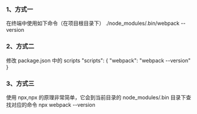 ### 1、方式一

在终端中使用如下命令（在项目根目录下）
./node_modules/.bin/webpack --version

### 2、方式二

修改 package.json 中的 scripts
"scripts": {
"webpack": "webpack --version"
}

### 3、方式三

使用 npx,npx 的原理非常简单，它会到当前目录的 node_modules/.bin 目录下查找对应的命令
npx webpack --version
